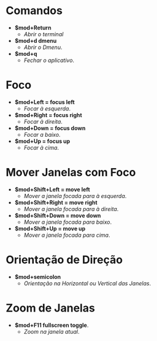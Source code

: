 # Comandos

- **$mod+Return**
  - *Abrir o terminal*
- **$mod+d dmenu**
  - *Abrir o Dmenu*. 
- **$mod+q**
  - *Fechar o aplicativo*. 

# Foco

- **$mod+Left = focus left**
  - *Focar à esquerda*.
- **$mod+Right = focus right**
  - *Focar à direita*.
- **$mod+Down = focus down**
  - *Focar a baixo*.
- **$mod+Up = focus up**
  - *Focar à cima*. 

# Mover Janelas com Foco

- **$mod+Shift+Left = move left**
  - *Mover a janela focada para à esquerda*.
- **$mod+Shift+Right = move right**
  - *Mover a janela focada para à direita*.
- **$mod+Shift+Down = move down**
  - *Mover a janela focada para baixo*.
- **$mod+Shift+Up = move up**
  - *Mover a janela focada para cima*.

# Orientação de Direção 

- **$mod+semicolon**
  - *Orientação na Horizontal ou Vertical das Janelas*.

# Zoom de Janelas

- **$mod+F11 fullscreen toggle**.
  - *Zoom na janela atual*.
